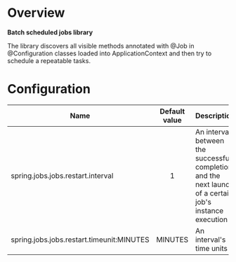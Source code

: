 # Overview

**Batch scheduled jobs library**

The library discovers all visible methods annotated with @Job in @Configuration classes loaded into ApplicationContext and then try to schedule a repeatable tasks.

# Configuration

| Name | Default value | Description | 
|---|:---:|---|
| spring.jobs.jobs.restart.interval |1| An interval between the successful completion and the next launch of a certain job's instance execution |
| spring.jobs.jobs.restart.timeunit:MINUTES | MINUTES | An interval's time units |

     